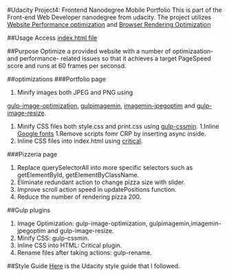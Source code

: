 #Udacity Project4: Frontend Nanodegree Mobile Portfolio
This is part of the Front-end Web Developer nanodegree from udacity. The project utilizes <a href="https://www.udacity.com/courses/ud884">Website Performance optimization</a> and <a href="https://www.udacity.com/courses/ud860">Browser Rendering Optimization</a>

##Usage
Access [index.html file](https://cdn.rawgit.com/Durian1-Monkey/frontend-nanodegree-mobile-portfolio/master/dist/index.html)

##Purpose
Optimize a provided website with a number of optimizaation- and performance- related issues so that it achieves a target PageSpeed score and runs at 60 frames per seconsd.

##optimizations
###Portfolio page

1. Minify images both JPEG and PNG using 

<a href="https://www.npmjs.com/package/gulp-image-optimization">gulp-image-optimization</a>, <a href="https://www.npmjs.com/package/gulp-imagemin">gulpimagemin</a>, <a href="https://www.npmjs.com/package/imagemin-jpegoptim">imagemin-jpegoptim</a> and <a href="https://www.npmjs.com/package/gulp-image-resize">gulp-image-resize</a>.
1. Minify CSS files both style.css and print.css using <a href="https://www.npmjs.com/package/gulp-cssmin">gulp-cssmin</a>.
1.Inline <a href="https://www.google.com/fonts">Google fonts</a>
1.Remove scripts fomr CRP by inserting async inside.
1. Inline CSS files into index.html using <a href="https://github.com/addyosmani/critical">critical</a>.

###Pizzeria page
1. Replace querySelectorAll into more specific selectors such as getElementById, getElementByClassName.
1. Eliminate redundant action to change pizza size with slider.
1. Improve scroll action speed in updatePositions function.
1. Reduce the number of rendering pizza 200.

##Gulp plugins
1. Image Optimization: gulp-image-optimization, gulpimagemin,imagemin-jpegoptim and gulp-image-resize.
1. Minify CSS: gulp-cssmin.
1. Inline CSS into HTML: Critical plugin.
1. Rename files after taking actions: gulp-rename.

##Style Guide
[Here](http://udacity.github.io/frontend-nanodegree-styleguide/index.html) is the Udacity style guide that I followed.
